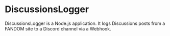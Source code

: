 # DiscussionsLogger
DiscussionsLogger is a Node.js application. It logs Discussions posts from a FANDOM site to a Discord channel via a Webhook.
